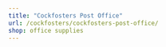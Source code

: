 ```yaml
---
title: "Cockfosters Post Office"
url: /cockfosters/cockfosters-post-office/
shop: office supplies
---
```

